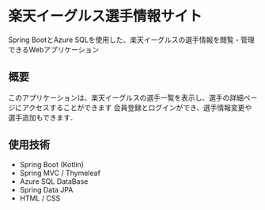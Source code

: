 # 楽天イーグルス選手情報サイト

Spring BootとAzure SQLを使用した、楽天イーグルスの選手情報を閲覧・管理できるWebアプリケーション

## 概要

このアプリケーションは、楽天イーグルスの選手一覧を表示し、選手の詳細ページにアクセスすることができます
会員登録とログインができ、選手情報変更や選手追加もできます．

## 使用技術

- Spring Boot (Kotlin)
- Spring MVC / Thymeleaf
- Azure SQL DataBase
- Spring Data JPA
- HTML / CSS

